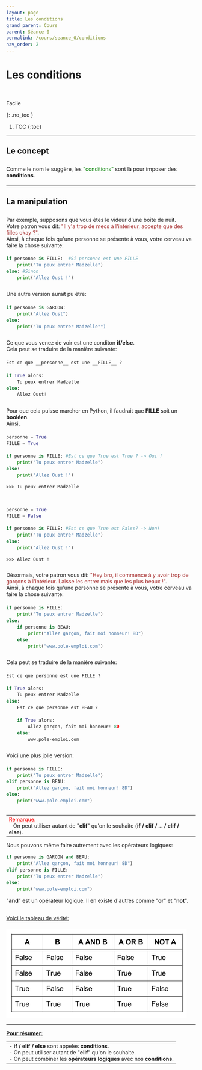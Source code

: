 ```yaml
---
layout: page
title: Les conditions
grand_parent: Cours
parent: Séance 0
permalink: /cours/seance_0/conditions
nav_order: 2
---
```


<link rel="stylesheet" href="/css/placement-label.css">
<link rel="icon" href="/img/logo.png">

<div id="containerIntro">
<h1><b>Les conditions</b></h1> &nbsp; <p class="label label-green">Facile</p>   
</div>

{: .no_toc }
1. TOC
{:toc}

---

##  Le concept

<div style="margin-top:0.7cm;margin-bottom:0.5cm">
Comme le nom le suggère, les <font color="green">"conditions"</font> sont là pour imposer des <b>conditions</b>.
</div>

---

##  La manipulation


<div style="margin-top:0.7cm;margin-bottom:0.5cm">
Par exemple, supposons que vous êtes le videur d'une boîte de nuit. <br>
Votre patron vous dit: <font color='brown'> "Il y'a trop de mecs à l'intérieur, accepte que des filles okay ?"</font>.<br>
Ainsi, à chaque fois qu'une personne se présente à vous, votre cerveau va faire la chose suivante:
</div>

```python
if personne is FILLE:  #Si personne est une FILLE
    print("Tu peux entrer Madzelle") 
else: #Sinon
    print("Allez Oust !")
```

<div style="margin-top:0.7cm;margin-bottom:0.5cm">
Une autre version aurait pu être:
</div>

```python
if personne is GARCON: 
    print("Allez Oust")
else:
    print("Tu peux entrer Madzelle"")
```

<div style="margin-top:0.7cm;margin-bottom:0.5cm">
Ce que vous venez de voir est une conditon <b>if/else</b>. <br>
Cela peut se traduire de la manière suivante:
</div>

```python
Est ce que __personne__ est une __FILLE__ ?

if True alors:
    Tu peux entrer Madzelle  
else:
    Allez Oust!
```

<div style="margin-top:0.7cm;margin-bottom:0.5cm">
Pour que cela puisse marcher en Python, il faudrait que <b>FILLE</b> soit un <b>booléen</b>. <br>
Ainsi,
</div>

```python
personne = True
FILLE = True

if personne is FILLE: #Est ce que True est True ? -> Oui !
    print("Tu peux entrer Madzelle")
else:
    print("Allez Oust !")
```

    >>> Tu peux entrer Madzelle

<br>

```python
personne = True
FILLE = False

if personne is FILLE: #Est ce que True est False? -> Non!
    print("Tu peux entrer Madzelle")
else:
    print("Allez Oust !")
```

    >>> Allez Oust !

<div style="margin-top:0.7cm;margin-bottom:0.5cm">
Désormais, votre patron vous dit: <font color = 'brown'> "Hey bro, il commence à y avoir trop de garçons à l'intérieur. Laisse les entrer mais que les plus beaux !"</font>.
<br>
Ainsi, à chaque fois qu'une personne se présente à vous, votre cerveau va faire la chose suivante:
</div>

```python
if personne is FILLE:
    print("Tu peux entrer Madzelle")
else:
    if personne is BEAU:
        print("Allez garçon, fait moi honneur! 8D")
    else:
        print("www.pole-emploi.com")
```


<div style="margin-top:0.7cm;margin-bottom:0.5cm">
Cela peut se traduire de la manière suivante:
</div>

```python
Est ce que personne est une FILLE ?

if True alors:
    Tu peux entrer Madzelle  
else:
    Est ce que personne est BEAU ?

    if True alors:
        Allez garçon, fait moi honneur! 8D
    else:
        www.pole-emploi.com
```


<div style="margin-top:0.7cm;margin-bottom:0.5cm">
Voici une plus jolie version:
</div>

```python
if personne is FILLE:
    print("Tu peux entrer Madzelle")
elif personne is BEAU:
    print("Allez garçon, fait moi honneur! 8D")
else:
    print("www.pole-emploi.com")
```


<div style = "margin-top:0.8cm">
<table><tr><td>
<font color = "red"> <u> Remarque: </u> </font>
<br>
&nbsp;&nbsp;&nbsp;On peut utiliser autant de "<b>elif</b>" qu'on le souhaite (<b>if / elif / ... / elif / else</b>).
</td></tr></table>
</div>

Nous pouvons même faire autrement avec les opérateurs logiques:

```python
if personne is GARCON and BEAU:
    print("Allez garçon, fait moi honneur! 8D")
elif personne is FILLE:
    print("Tu peux entrer Madzelle")
else:
    print("www.pole-emploi.com")
```


"__and__" est un opérateur logique. Il en existe d'autres comme "__or__" et "__not__". 


<div style="margin-top:0.8cm;margin-bottom:0.5cm">
<u> Voici le tableau de vérité: </u>
</div>

![Tableau de vérité](/img/course_image/nb_2/course2_1.png)

---

**<u> Pour résumer: </u>**

<table><tr><td>
- <b>if / elif / else</b> sont appelés <b>conditions</b>. 
<br>
- On peut utiliser autant de "<b>elif</b>" qu'on le souhaite.
<br>
- On peut combiner les <b>opérateurs logiques</b> avec nos <b>conditions</b>.
</td></tr></table>

